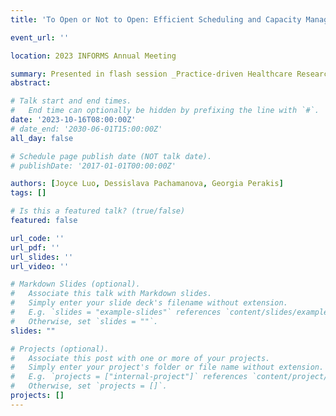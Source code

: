 ```yaml
---
title: 'To Open or Not to Open: Efficient Scheduling and Capacity Management for Diagnostic Services'

event_url: ''

location: 2023 INFORMS Annual Meeting

summary: Presented in flash session _Practice-driven Healthcare Research in Collaboration with Hospitals and Clinicians_.
abstract: 

# Talk start and end times.
#   End time can optionally be hidden by prefixing the line with `#`.
date: '2023-10-16T08:00:00Z'
# date_end: '2030-06-01T15:00:00Z'
all_day: false

# Schedule page publish date (NOT talk date).
# publishDate: '2017-01-01T00:00:00Z'

authors: [Joyce Luo, Dessislava Pachamanova, Georgia Perakis]
tags: []

# Is this a featured talk? (true/false)
featured: false

url_code: ''
url_pdf: ''
url_slides: ''
url_video: ''

# Markdown Slides (optional).
#   Associate this talk with Markdown slides.
#   Simply enter your slide deck's filename without extension.
#   E.g. `slides = "example-slides"` references `content/slides/example-slides.md`.
#   Otherwise, set `slides = ""`.
slides: ""

# Projects (optional).
#   Associate this post with one or more of your projects.
#   Simply enter your project's folder or file name without extension.
#   E.g. `projects = ["internal-project"]` references `content/project/deep-learning/index.md`.
#   Otherwise, set `projects = []`.
projects: []
---
```

